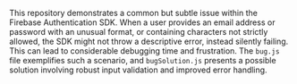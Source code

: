 This repository demonstrates a common but subtle issue within the Firebase Authentication SDK.  When a user provides an email address or password with an unusual format, or containing characters not strictly allowed, the SDK might not throw a descriptive error, instead silently failing. This can lead to considerable debugging time and frustration. The `bug.js` file exemplifies such a scenario, and `bugSolution.js` presents a possible solution involving robust input validation and improved error handling.